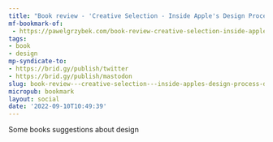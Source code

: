 ```yaml
---
title: "Book review - 'Creative Selection - Inside Apple's Design Process During the Golden Age of Steve Jobs' by Ken Kocienda | pawelgrzybek.com"
mf-bookmark-of:
 - https://pawelgrzybek.com/book-review-creative-selection-inside-apples-design-process-during-the-golden-age-of-steve-jobs-by-ken-kocienda/
tags:
- book
- design
mp-syndicate-to:
- https://brid.gy/publish/twitter
- https://brid.gy/publish/mastodon
slug: book-review---creative-selection---inside-apples-design-process-during-the-golden-age-of-steve-jobs-by-ken-kocienda--pawelgrzybekcom
micropub: bookmark
layout: social
date: '2022-09-10T10:49:39'
---
```

Some books suggestions about design